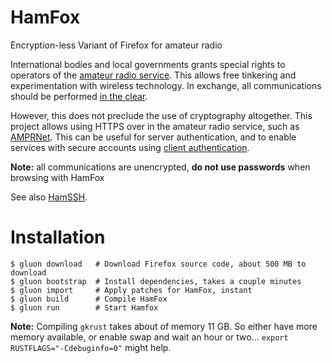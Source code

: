 # HamFox

Encryption-less Variant of Firefox for amateur radio

International bodies and local governments grants special rights to operators of the [amateur radio service](https://en.wikipedia.org/wiki/Amateur_radio).
This allows free tinkering and experimentation with wireless technology.
In exchange, all communications should be performed [in the clear](https://qsantos.fr/2022/12/21/ham-crypto/).

However, this does not preclude the use of cryptography altogether.
This project allows using HTTPS over in the amateur radio service, such as [AMPRNet](https://en.wikipedia.org/wiki/AMPRNet).
This can be useful for server authentication, and to enable services with secure accounts using [client authentication](https://blog.cloudflare.com/introducing-tls-client-auth/).

**Note:** all communications are unencrypted, **do not use passwords** when browsing with HamFox

See also [HamSSH](https://github.com/qsantos/hamssh).

# Installation

```
$ gluon download   # Download Firefox source code, about 500 MB to download
$ gluon bootstrap  # Install dependencies, takes a couple minutes
$ gluon import     # Apply patches for HamFox, instant
$ gluon build      # Compile HamFox
$ gluon run        # Start Hamfox
```

**Note:**
Compiling `gkrust` takes about of memory 11 GB.
So either have more memory available, or enable swap and wait an hour or two…
`export RUSTFLAGS="-Cdebuginfo=0"` might help.
